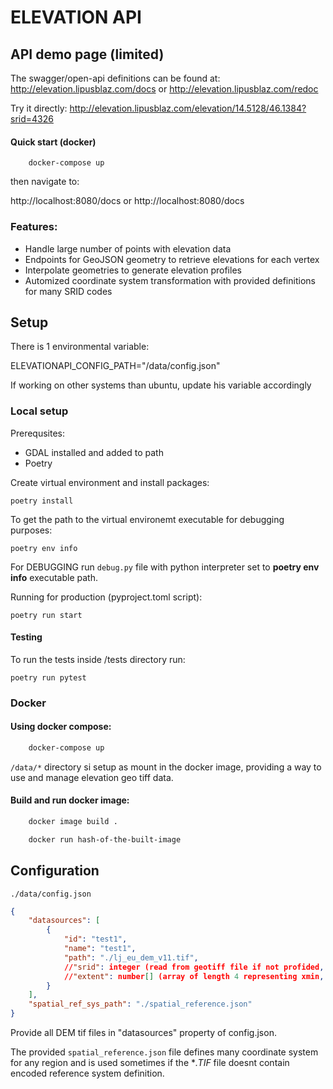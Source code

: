 # ELEVATION API

## API demo page (limited)
The swagger/open-api definitions can be found at:
http://elevation.lipusblaz.com/docs or http://elevation.lipusblaz.com/redoc

Try it directly:
http://elevation.lipusblaz.com/elevation/14.5128/46.1384?srid=4326

#### Quick start (docker)

```
    docker-compose up
```

then navigate to:

http://localhost:8080/docs or http://localhost:8080/docs


### Features:
- Handle large number of points with elevation data
- Endpoints for GeoJSON geometry to retrieve elevations for each vertex
- Interpolate geometries to generate elevation profiles
- Automized coordinate system transformation with provided definitions for many SRID codes

## Setup

There is 1 environmental variable:

ELEVATIONAPI_CONFIG_PATH="/data/config.json"

If working on other systems than ubuntu, update his variable accordingly

### Local setup
Prerequsites:
- GDAL installed and added to path
- Poetry

Create virtual environment and install packages:
```shell
poetry install
```

To get the path to the virtual environemt executable for debugging purposes:

```shell
poetry env info
```

For DEBUGGING run ```debug.py``` file with python interpreter set to **poetry env info** executable path.

Running for production (pyproject.toml script):
```shell
poetry run start
```

#### Testing
To run the tests inside /tests directory run:
```shell
poetry run pytest
```

### Docker

#### Using docker compose:

```sh
    docker-compose up
```

```/data/*``` directory si setup as mount in the docker image, providing a way to use and manage elevation geo tiff data.

#### Build and run docker image:

```sh
    docker image build .
```
```sh
    docker run hash-of-the-built-image
```



## Configuration 

```./data/config.json```

```json
{
    "datasources": [
        {
            "id": "test1",
            "name": "test1",
            "path": "./lj_eu_dem_v11.tif",
            //"srid": integer (read from geotiff file if not profided, otherwise it will be read from spatial_reference.json),
            //"extent": number[] (array of length 4 representing xmin, ymin, xmax, ymax in the coordinate system srid or )
        }
    ],
    "spatial_ref_sys_path": "./spatial_reference.json"
}
```

Provide all DEM tif files in "datasources" property of config.json.

The provided ```spatial_reference.json``` file defines many coordinate system for any region and is used sometimes if the **.*TIF** file doesnt contain encoded reference system definition.

